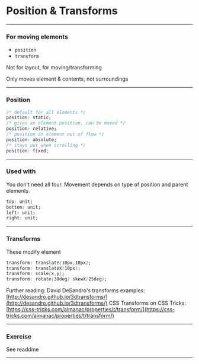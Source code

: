 # Position & Transforms

---

### For moving elements

- `position`
- `transform`

Not for layout, for moving/transforming

Only moves element & contents, not surroundings

---

### Position

```css
/* default for all elements */
position: static;
/* gives an element position, can be moved */
position: relative;
/* position an element out of flow */
position: absolute;
/* stays put when scrolling */
position: fixed;
```

---

### Used with

You don't need all four. Movement depends on type of position and parent elements.

```css
top: unit;
bottom: unit;
left: unit;
right: unit;
```

---

### Transforms

These modify element

```css
transform: translate(10px,10px);
transform: translateX(10px);
transform: scale(x,y);
transform: rotate(30deg) skewX(25deg);
```

Further reading:
David DeSandro's transforms examples: [http://desandro.github.io/3dtransforms/](http://desandro.github.io/3dtransforms/)
CSS Transforms on CSS Tricks: [https://css-tricks.com/almanac/properties/t/transform/](https://css-tricks.com/almanac/properties/t/transform/)

---

### Exercise

See readdme

---
